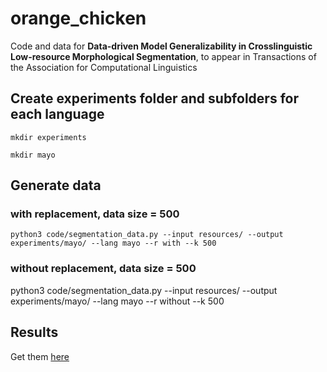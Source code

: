 # orange_chicken

Code and data for **Data-driven Model Generalizability in Crosslinguistic Low-resource Morphological Segmentation**, to appear in Transactions of the Association for Computational Linguistics

## Create experiments folder and subfolders for each language

```mkdir experiments```

```mkdir mayo```

## Generate data 

### with replacement, data size = 500

```python3 code/segmentation_data.py --input resources/ --output experiments/mayo/ --lang mayo --r with --k 500```

### without replacement, data size = 500

python3 code/segmentation_data.py --input resources/ --output experiments/mayo/ --lang mayo --r without --k 500

## Results 

Get them [here](https://drive.google.com/file/d/11s_B9KsVS430VtzLzEaRABW4dpR9jWDj/view?usp=sharing)
